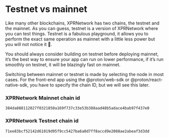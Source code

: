 # Testnet vs mainnet 

Like many other blockchains, XPRNetwork has two chains, the testnet and the mainnet. As you can guess, testnet is a version of XPRNetwork where you can test things. Testnet is a fabulous playground, it allows you to perform the exact same operation as mainnet with a little less power but you will not notice it 🙂.

You should always consider building on testnet before deploying mainnet, it’s the best way to ensure your app can run on lower performance, if it’s run smoothly on testnet, it will be blazingly fast on mainnet.

Switching between mainnet or testnet is made by selecting the node in most cases. For the front-end app using the @proton/web-sdk or @proton/react-native-sdk, you have to specify the chain ID, but we will see this later.

### XPRNetwork Mainnet chain id

```
384da888112027f0321850a169f737c33e53b388aad48b5adace4bab97f437e0
```

### XPRNetwork Testnet chain id

```
71ee83bcf52142d61019d95f9cc5427ba6a0d7ff8accd9e2088ae2abeaf3d3dd
```

